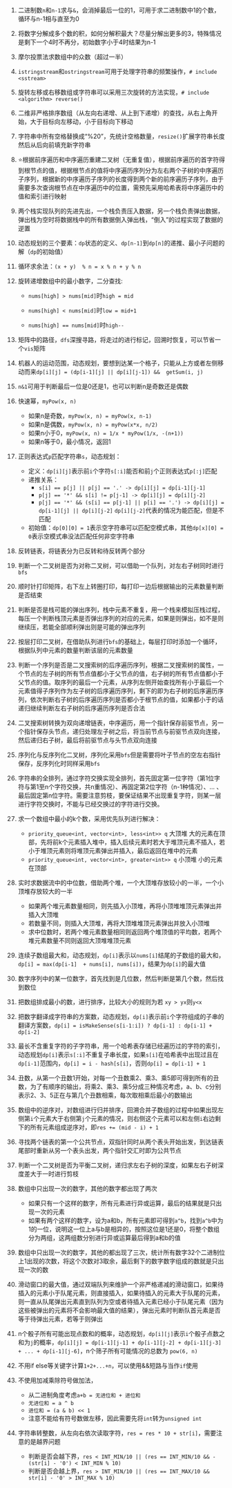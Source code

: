 1. 二进制数`n`和`n-1`求与`&`，会消掉最后一位的1，可用于求二进制数中1的个数，循环与n-1相与直至为0
2. 将数字分解成多个数的积，如何分解积最大？尽量分解出更多的3，特殊情况是剩下一个4时不再分，初始数字小于4时结果为n-1
3. 摩尔投票法求数组中的众数（超过一半）
4. `istringstream`和`ostringstream`可用于处理字符串的频繁操作，`# include <sstream>`
5. 旋转左移或右移数组或字符串可以采用三次旋转的方法实现，`# include <algorithm> reverse()`
6. 二维非严格排序数组（从左向右递增、从上到下递增）的查找，从右上角开始，大于目标向左移动，小于目标向下移动
7. 字符串中所有空格替换成“%20”，先统计空格数量，`resize()`扩展字符串长度然后从后向前填充新字符串
8. ⭐根据前序遍历和中序遍历重建二叉树（无重复值），根据前序遍历的首字符得到根节点的值，根据根节点的值将中序遍历序列分为左右两个子树的中序遍历子序列，根据新的中序遍历子序列的长度得到两个新的前序遍历子序列，由于需要多次查询根节点在中序遍历中的位置，需预先采用哈希表将中序遍历中的值和索引进行映射
9. 两个栈实现队列的先进先出，一个栈负责压入数据，另一个栈负责弹出数据，弹出栈为空时将数据栈中的所有数据倒入弹出栈，“倒入”的过程实现了数据的逆置
10. 动态规划的三个要素：`dp`状态的定义、`dp[n-1]`到`dp[n]`的递推、最小子问题的解（`dp`的初始值）
11. 循环求余法：`(x + y)  % n = x % n + y % n`
12. 旋转递增数组中的最小数字，二分查找:

    * `nums[high] > nums[mid]`时`high = mid`

    * `nums[high] < nums[mid]`时`low = mid+1`

    * `nums[high] == nums[mid]`时`high--`
13. 矩阵中的路径，`dfs`深搜寻路，将走过的进行标记，回溯时恢复，可以节省一个`vis`矩阵
14. 机器人的运动范围，动态规划，要想到达某一个格子，只能从上方或者左侧移动而来`dp[i][j] = (dp[i-1][j] || dp[i][j-1]) &&  getSum(i, j)`
15. `n&1`可用于判断最后一位是0还是1，也可以判断n是奇数还是偶数
16. 快速幂，`myPow(x, n)`

    * 如果n是奇数，`myPow(x, n) = myPow(x, n-1)`
    * 如果n是偶数，`myPow(x, n) = myPow(x*x, n/2)`
    * 如果n小于0，`myPow(x, n) = 1/x * myPow(1/x, -(n+1))`
    * 如果n等于0，最小情况，返回1
17. 正则表达式`p`匹配字符串`s`，动态规划：

    * 定义：`dp[i][j]`表示前`i`个字符`s[:i]`能否和前`j`个正则表达式`p[:j]`匹配
    * 递推关系：
      * `s[i] == p[j] || p[j] == '.' -> dp[i][j] = dp[i-1][j-1]`
      * `p[j] == '*' && s[i] != p[j-1] -> dp[i][j] = dp[i][j-2] `
      * `p[j] == '*' && (s[i] == p[j-1] || p[i] == '.') -> dp[i][j] = dp[i-1][j] || dp[i][j-2]`  `dp[i][j-2]`代表的情况为能匹配，但是不匹配
    * 初始值：`dp[0][0] = 1`表示空字符串可以匹配空模式串，其他`dp[x][0] = 0`表示空模式串没法匹配任何非空字符串
18. 反转链表，将链表分为已反转和待反转两个部分
19. 判断一个二叉树是否为对称二叉树，可以借助一个队列，对左右子树同时进行`bfs`
20. 顺时针打印矩阵，右下左上转圈打印，每打印一边后根据输出的元素数量判断是否结束
21. 判断是否是栈可能的弹出序列，栈中元素不重复，用一个栈来模拟压栈过程，每压一个判断栈顶元素是否弹出序列的对应的元素，如果是则弹出，如不是则继续压，若能全部顺利弹出则是可能的弹出序列
22. 按层打印二叉树，在借助队列进行`bfs`的基础上，每层打印时添加一个循环，根据队列中元素的数量判断该层的元素数量
23. 判断一个序列是否是二叉搜索树的后序遍历序列，根据二叉搜索树的属性，一个节点的左子树的所有节点值都小于父节点的值，右子树的所有节点值都小于父节点的值。取序列的最后一个元素，从序列左侧开始查找所有小于最后一个元素值得子序列作为左子树的后序遍历序列，剩下的即为右子树的后序遍历序列，依次判断右子树的后序遍历序列是否都小于根节点的值，如果都小于的话递归继续判断左右子树的后序遍历序列是否合法
24. 二叉搜索树转换为双向递增链表，中序遍历，用一个指针保存前驱节点，另一个指针保存头节点，递归处理左子树之后，将当前节点与前驱节点双向连接，然后递归右子树，最后将前驱节点与头节点双向连接
25. 序列化与反序列化二叉树，序列化采用`bfs`但是需要将叶子节点的空左右指针保存，反序列化时同样采用`bfs`
26. 字符串的全排列，通过字符交换实现全排列，首先固定第一位字符（第1位字符与第1至n个字符交换，共n重情况）、再固定第2位字符（n-1种情况）、... 、最后固定第n位字符。需要注意剪枝，要保证结果不出现重复字符，则某一层进行字符交换时，不能与已经交换过的字符进行交换。
27. 求一个数组中最小的k个数，采用优先队列进行解决：
    * `priority_queue<int, vector<int>, less<int>> q` 大顶堆 大的元素在顶部，先将前k个元素插入堆中，插入后续元素时若大于堆顶元素不插入，若小于堆顶元素则将堆顶元素弹出并插入，最后返回在堆中的元素
    * `priority_queue<int, vector<int>, greater<int>> q` 小顶堆 小的元素在顶部
28. 实时求数据流中的中位数，借助两个堆，一个大顶堆存放较小的一半，一个小顶堆存放较大的一半
    * 如果两个堆元素数量相同，则先插入小顶堆，再将小顶堆堆顶元素弹出并插入大顶堆
    * 若数量不同，则插入大顶堆，再将大顶堆堆顶元素弹出并放入小顶堆
    * 求中位数时，若两个堆元素数量相同则返回两个堆顶值的平均数，若两个堆元素数量不同则返回大顶堆堆顶元素
29. 连续子数组最大和，动态规划，`dp[i]`表示以`nums[i]`结尾的子数组的最大和，`dp[i] = max(dp[i-1]  + nums[i], nums[i])`，结果为`dp[i]`的最大值
30. 数字序列中的某一位数字，首先找到是几位数，然后判断是第几个数，然后找到数位
31. 把数组排成最小的数，进行排序，比较大小的规则为若 `xy > yx`则`y<x`
32. 把数字翻译成字符串的方案数，动态规划，`dp[i]`表示前`i`个字符组成的子串的翻译方案数，`dp[i] = isMakeSense(s[i-1:i]) ? dp[i-1] : dp[i-1] + dp[i-2]`
33. 最长不含重复字符的子字符串，用一个哈希表存储已经遍历过的字符的索引，动态规划`dp[i]`表示`s[:i]`不重复子串长度，如果`s[i]`在哈希表中出现过且在`dp[i-1]`范围内，`dp[i] = i - hash[s[i]`，否则`dp[i] = dp[i-1] + 1`
34. 丑数，从第一个丑数1开始，对每一个丑数乘2、乘3、乘5即可得到所有的丑数，为了有顺序的输出，将乘2、乘3、乘5分成三种情况考虑，a、b、c分别表示2、3、5正在与第几个丑数相乘，每次取相乘后最小的数输出
35. 数组中的逆序对，对数组进行归并排序，回溯合并子数组的过程中如果出现左侧第`i`个元素大于右侧第`j`个元素的情况，则右侧这个元素可以和左侧`i`右边剩下的所有元素组成逆序对，即`res += (mid - i) + 1`
36. 寻找两个链表的第一个公共节点，双指针同时从两个表头开始出发，到达链表尾部时重新从另一个表头出发，两个指针交汇时即为公共节点
37. 判断一个二叉树是否为平衡二叉树，递归求左右子树的深度，如果左右子树深度差大于一时进行剪枝
38. 数组中只出现一次的数字，其他的数字都出现了两次
    * 如果只有一个这样的数字，所有元素进行异或运算，最后的结果就是只出现一次的元素
    * 如果有两个这样的数字，设为a和b，所有元素即可得到`a^b`，找到`a^b`中为1的一位，说明这一位上a与b是相异的，按照这位是1还是0，将整个数组分为两组，这两组数分别进行异或运算最后得到a和b的值
39. 数组中只出现一次的数字，其他的都出现了三次，统计所有数字32个二进制位上1出现的次数，将这个次数对3取余，最后剩下的数字数字组成的数就是只出现一次的数
40. 滑动窗口的最大值，通过双端队列来维护一个非严格递减的滑动窗口，如果待插入的元素小于队尾元素，则直接插入，如果待插入的元素大于队尾的元素，则一直从队尾弹出元素直到队列为空或者待插入元素已经小于队尾元素（因为这些被弹出的元素将不会影响最大值的结果），弹出元素时判断队首元素是否等于待弹出元素，若等于则弹出
41. n个骰子所有可能出现点数和的概率，动态规划，`dp[i][j]`表示`i`个骰子点数之和为`j`的概率，`dp[i][j] = dp[i-1][j-1] + dp[i-1][j-2] + dp[i-1][j-3] + ... + dp[i-1][j-6]`，n个筛子所有可能情况的总数为 `pow(6, n)`
42. 不用if else等关键字计算`1+2+...+n`，可以使用&&短路与当作`if`使用
43. 不使用加减乘除符号做加法，
    * 从二进制角度考虑`a+b = 无进位和 + 进位和`
    * `无进位和 = a ^ b`
    * `进位和 = (a & b) << 1`
    * 注意不能给有符号数做左移，因此需要先将`int`转为`unsigned int`
44. 字符串转整数，从左向右依次读取字符，`res = res * 10 + str[i]`，需要注意的是越界问题
    * 判断是否会越下界，`res < INT_MIN/10 || (res == INT_MIN/10 && -(str[i] - '0') < INT_MIN % 10)`
    * 判断是否会越上界，`res > INT_MIN/10 || (res == INT_MAX/10 && str[i] - '0' > INT_MAX % 10)`

